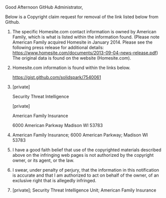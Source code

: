 Good Afternoon GitHub Administrator,

Below is a Copyright claim request for removal of the link listed below from Github.

1. The specific Homesite.com contact information is owned by American Family, which is what is listed within the information found. (Please note American Family acquired Homesite in January 2014.  Please see the following press release for additional details:  https://www.homesite.com/documents/2013-09-04-news-release.pdf) The original data is found on the website (Homesite.com).

2. Homesite.com information is found within the links below.
   
   https://gist.github.com/solidspark/7540061

3. [private]  
   
   Security Threat Intelligence
   
   [private]  
   
   American Family Insurance

   6000 American Parkway
   Madison WI 53783

4. American Family Insurance; 6000 American Parkway; Madison WI 53783

5. I have a good faith belief that use of the copyrighted materials described above on the infringing web pages is not authorized by the copyright owner, or its agent, or the law.

6. I swear, under penalty of perjury, that the information in this notification is accurate and that I am authorized to act on behalf of the owner, of an exclusive right that is allegedly infringed.

7. [private]; Security Threat Intelligence Unit; American Family Insurance
